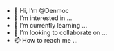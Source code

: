 - 👋 Hi, I’m @Denmoc
- 👀 I’m interested in ...
- 🌱 I’m currently learning ...
- 💞️ I’m looking to collaborate on ...
- 📫 How to reach me ...

<!---
Denmoc/Denmoc is a ✨ special ✨ repository because its `README.md` (this file) appears on your GitHub profile.
You can click the Preview link to take a look at your changes.
--->
